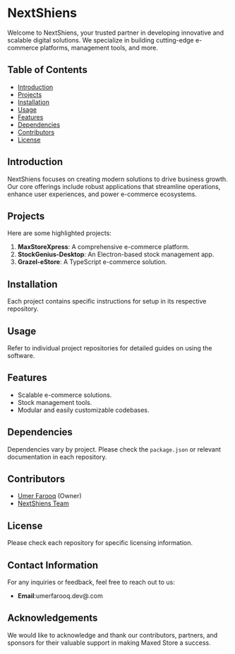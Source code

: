 
# NextShiens

Welcome to NextShiens, your trusted partner in developing innovative and scalable digital solutions. We specialize in building cutting-edge e-commerce platforms, management tools, and more.

## Table of Contents
- [Introduction](#introduction)
- [Projects](#projects)
- [Installation](#installation)
- [Usage](#usage)
- [Features](#features)
- [Dependencies](#dependencies)
- [Contributors](#contributors)
- [License](#license)

## Introduction
NextShiens focuses on creating modern solutions to drive business growth. Our core offerings include robust applications that streamline operations, enhance user experiences, and power e-commerce ecosystems.

## Projects
Here are some highlighted projects:
1. **MaxStoreXpress**: A comprehensive e-commerce platform.
2. **StockGenius-Desktop**: An Electron-based stock management app.
3. **Grazel-eStore**: A TypeScript e-commerce solution.

## Installation
Each project contains specific instructions for setup in its respective repository.

## Usage
Refer to individual project repositories for detailed guides on using the software.

## Features
- Scalable e-commerce solutions.
- Stock management tools.
- Modular and easily customizable codebases.

## Dependencies
Dependencies vary by project. Please check the `package.json` or relevant documentation in each repository.

## Contributors
- [Umer Farooq](https://github.com/umerfarok) (Owner)
- [NextShiens Team](https://github.com/NextShiens)

## License
Please check each repository for specific licensing information.


## Contact Information
For any inquiries or feedback, feel free to reach out to us:
- **Email**:umerfarooq.dev@.com

## Acknowledgements
We would like to acknowledge and thank our contributors, partners, and sponsors for their valuable support in making Maxed Store a success.


